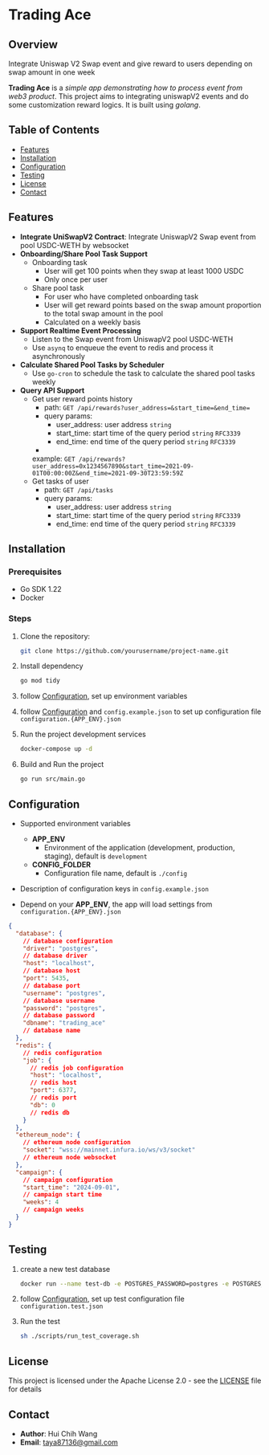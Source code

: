 # Trading Ace

## Overview

Integrate Uniswap V2 Swap event and give reward to users depending on swap amount in one week

**Trading Ace** is a *simple app demonstrating how to process event from web3 product*. This project aims to integrating
uniswapV2 events and do some customization reward logics. It is built using *golang*.

## Table of Contents

- [Features](#features)
- [Installation](#installation)
- [Configuration](#configuration)
- [Testing](#testing)
- [License](#license)
- [Contact](#contact)

## Features

- **Integrate UniSwapV2 Contract**: Integrate UniswapV2 Swap event from pool USDC-WETH by websocket
- **Onboarding/Share Pool Task Support**
    - Onboarding task
        - User will get 100 points when they swap at least 1000 USDC
        - Only once per user
    - Share pool task
        - For user who have completed onboarding task
        - User will get reward points based on the swap amount proportion to the total swap amount in the pool
        - Calculated on a weekly basis
- **Support Realtime Event Processing**
    - Listen to the Swap event from UniswapV2 pool USDC-WETH
    - Use `asynq` to enqueue the event to redis and process it asynchronously
- **Calculate Shared Pool Tasks by Scheduler**
    - Use `go-cron` to schedule the task to calculate the shared pool tasks weekly
- **Query API Support**
    - Get user reward points history
        - path: `GET /api/rewards?user_address=&start_time=&end_time=`
        - query params:
            - user_address: user address `string`
            - start_time: start time of the query period `string` `RFC3339`
            - end_time: end time of the query period `string` `RFC3339`
        -
        example: `GET /api/rewards?user_address=0x1234567890&start_time=2021-09-01T00:00:00Z&end_time=2021-09-30T23:59:59Z`
    - Get tasks of user
        - path: `GET /api/tasks`
        - query params:
            - user_address: user address `string`
            - start_time: start time of the query period `string` `RFC3339`
            - end_time: end time of the query period `string` `RFC3339`

## Installation

### Prerequisites

- Go SDK 1.22
- Docker

### Steps

1. Clone the repository:
    ```bash
    git clone https://github.com/yourusername/project-name.git
    ```
2. Install dependency
    ```bash
    go mod tidy
    ```
3. follow [Configuration](#configuration), set up environment variables

4. follow [Configuration](#configuration) and `config.example.json` to set up configuration
   file `configuration.{APP_ENV}.json`


1. Run the project development services
    ```bash
    docker-compose up -d
    ```

2. Build and Run the project
    ```bash
    go run src/main.go
    ```

## Configuration

- Supported environment variables
    - **APP_ENV**
        - Environment of the application (development, production, staging), default is `development`
    - **CONFIG_FOLDER**
        - Configuration file name, default is `./config`

- Description of configuration keys in `config.example.json`
- Depend on your **APP_ENV**, the app will load settings from `configuration.{APP_ENV}.json`

```json
{
  "database": {
    // database configuration
    "driver": "postgres",
    // database driver
    "host": "localhost",
    // database host
    "port": 5435,
    // database port
    "username": "postgres",
    // database username
    "password": "postgres",
    // database password
    "dbname": "trading_ace"
    // database name
  },
  "redis": {
    // redis configuration
    "job": {
      // redis job configuration
      "host": "localhost",
      // redis host
      "port": 6377,
      // redis port
      "db": 0
      // redis db
    }
  },
  "ethereum_node": {
    // ethereum node configuration
    "socket": "wss://mainnet.infura.io/ws/v3/socket"
    // ethereum node websocket
  },
  "campaign": {
    // campaign configuration
    "start_time": "2024-09-01",
    // campaign start time
    "weeks": 4
    // campaign weeks
  }
}
```

## Testing

1. create a new test database
     ```bash
     docker run --name test-db -e POSTGRES_PASSWORD=postgres -e POSTGRES_DB=trading_ace_test -p 5432:5432 -d postgres
     ```

2. follow [Configuration](#configuration), set up test configuration file `configuration.test.json`

3. Run the test
    ```bash
    sh ./scripts/run_test_coverage.sh
    ```

## License

This project is licensed under the Apache License 2.0 - see the [LICENSE](LICENSE) file for details

## Contact

- **Author**: Hui Chih Wang
- **Email**: taya87136@gmail.com

